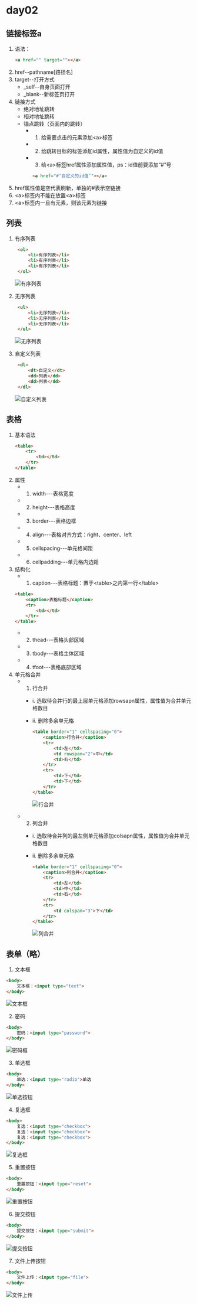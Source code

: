 # day02

## 链接标签a

1. 语法：
    ```html
    <a href="" target=""></a>
    ```
2. href--pathname[路径名]
3. target--打开方式
   - _self--自身页面打开
   - _blank--新标签页打开
4. 链接方式
   - 绝对地址跳转
   - 相对地址跳转
   - 锚点跳转（页面内的跳转）
     - 1. 给需要点击的元素添加&lt;a&gt;标签
     - 2. 给跳转目标的标签添加id属性，属性值为自定义的id值
     - 3. 给&lt;a&gt;标签href属性添加属性值，ps：id值前要添加“#”号
        ```html
        <a href="#‘自定义的id值’"></a>
        ```
5. href属性值是空代表刷新，单独的#表示空链接
6. &lt;a&gt;标签内不能在放置&lt;a&gt;标签
7. &lt;a&gt;标签内一旦有元素，则该元素为链接

## 列表

1. 有序列表
   ```html
    <ol>
        <li>有序列表</li>
        <li>有序列表</li>
        <li>有序列表</li>
    </ol>
   ```

    ![有序列表](./media/有序列表.jpg)

2. 无序列表
   ```html
    <ul>
        <li>无序列表</li>
        <li>无序列表</li>
        <li>无序列表</li>
    </ul>
   ```

    ![无序列表](./media/无序列表.jpg)

3. 自定义列表
   ```html
    <dl>
        <dt>自定义</dt>
        <dd>列表</dd>
        <dd>列表</dd>
    </dl>
   ```

    ![自定义列表](./media/自定义列表.jpg)

## 表格

1. 基本语法
    ```html
    <table>
        <tr>
            <td></td>
        </tr>
    </table>
   ```
2. 属性
    - 1. width---表格宽度
    - 2. height---表格高度
    - 3. border---表格边框
    - 4. align---表格对齐方式：right、center、left
    - 5. cellspacing---单元格间距
    - 6. cellpadding---单元格内边距
3. 结构化
    - 1. caption---表格标题：置于&lt;table&gt;之内第一行&lt;/table&gt;
    ```html
    <table>
        <caption>表格标题</caption>
        <tr>
            <td></td>
        </tr>
    </table>
   ```
    - 2. thead---表格头部区域
    - 3. tbody---表格主体区域
    - 4. tfoot---表格底部区域
4. 单元格合并
   - 1. 行合并
     - i. 选取待合并行的最上层单元格添加rowsapn属性，属性值为合并单元格数目
     - ii. 删除多余单元格
        ```html
        <table border="1" cellspacing="0">
            <caption>行合并</caption>
            <tr>
                <td>左</td>
                <td rowspan="2">中</td>
                <td>右</td>
            </tr>
            <tr>
                <td>下</td>
                <td>下</td>
            </tr>
        </table>
        ```
        
        ![行合并](./media/行合并.jpg)

   - 2. 列合并
     - i. 选取待合并列的最左侧单元格添加colsapn属性，属性值为合并单元格数目
     - ii. 删除多余单元格
        ```html
        <table border="1" cellspacing="0">
            <caption>列合并</caption>
            <tr>
                <td>左</td>
                <td>中</td>
                <td>右</td>
            </tr>
            <tr>
                <td colspan="3">下</td>
            </tr>
        </table>
        ```

        ![列合并](./media/列合并.jpg)

## 表单（略）

1. 文本框

```html
<body>
    文本框：<input type="text">
</body>
```

![文本框](./media/文本框.jpg)

2. 密码

```html
<body>
    密码：<input type="password">
</body>
```

![密码框](./media/密码框.jpg)


3. 单选框

```html
<body>
    单选：<input type="radio">单选
</body>
```

![单选按钮](./media/单选按钮.jpg)

4. 复选框

```html
<body>
    复选：<input type="checkbox"> 
    复选：<input type="checkbox"> 
    复选：<input type="checkbox">
</body>
```

![复选框](./media/复选框.jpg)

5. 重置按钮

```html
<body>
    重置按钮：<input type="reset">
</body>
```

![重置按钮](./media/重置按钮.jpg)

6. 提交按钮

```html
<body>
    提交按钮：<input type="submit">
</body>
```

![提交按钮](./media/提交按钮.jpg)

7. 文件上传按钮

```html
<body>
    文件上传：<input type="file">
</body>
```

![文件上传](./media/文件上传.jpg)
